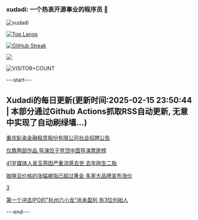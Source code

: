 ### xudadi: 一个热衷开源事业的程序员 👋

![xudadi](https://github-readme-stats-git-masterorgs-github-readme-stats-team.vercel.app/api?username=xudadi)

[![Top Langs](https://github-readme-stats.vercel.app/api/top-langs/?username=xudadi)](https://github.com/anuraghazra/github-readme-stats)

[![GitHub Streak](https://streak-stats.demolab.com?user=xudadi&locale=zh_Hans)](https://git.io/streak-stats)

![](https://raw.githubusercontent.com/xudadi/xudadi/main/assets/github-contribution-grid-snake.svg)

![VISITOR+COUNT](https://komarev.com/ghpvc/?username=xudadi&label=VISITOR+COUNT)


---start---

## Xudadi的每日更新(更新时间:2025-02-15 23:50:44 | 本部分通过Github Actions抓取RSS自动更新, 无意中实现了自动刷绿墙...)

[重庆鈊渝金融租赁股份有限公司社会招聘公告](https://www.gongkaoleida.com/article/2288821)

[仅靠两部作品 导演饺子登顶中国导演票房榜](https://m.163.com/news/article/JOEBEO6M0512B07B.html)

[41岁媒体人吴玉燕因严重流感去世 去年刚生二胎](https://m.163.com/news/article/JOF6U34U0514R9P4.html)

[咖啡豆价格的涨幅被指已超过黄金 多家大品牌宣布涨价](https://m.163.com/news/article/JOF54LB90530JPVV.html)

[3](https://m.163.com/touch/news/sub/domestic)

[第一个冲击IPO的"杭州六小龙"尚未盈利 有3位创始人](https://m.163.com/news/article/JOF428GP051492T3.html)

---end---
